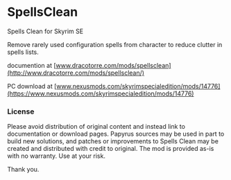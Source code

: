 # SpellsClean
Spells Clean for Skyrim SE

Remove rarely used configuration spells from character to reduce clutter in spells lists.

documention at [www.dracotorre.com/mods/spellsclean](http://www.dracotorre.com/mods/spellsclean/)

PC download at [www.nexusmods.com/skyrimspecialedition/mods/14776](https://www.nexusmods.com/skyrimspecialedition/mods/14776)

### License

Please avoid distribution of original content and instead link to documentation or download pages. Papyrus sources may be used in part to build new solutions, and patches or improvements to Spells Clean may be created and distributed with credit to original. The mod is provided as-is with no warranty. Use at your risk.

Thank you.
